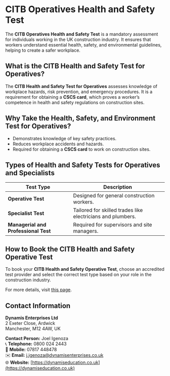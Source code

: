 # CITB Operatives Health and Safety Test

The **CITB Operatives Health and Safety Test** is a mandatory assessment for individuals working in the UK construction industry. It ensures that workers understand essential health, safety, and environmental guidelines, helping to create a safer workplace.

## What is the CITB Health and Safety Test for Operatives?

The **CITB Health and Safety Test for Operatives** assesses knowledge of workplace hazards, risk prevention, and emergency procedures. It is a requirement for obtaining a **CSCS card**, which proves a worker’s competence in health and safety regulations on construction sites.

## Why Take the Health, Safety, and Environment Test for Operatives?

- Demonstrates knowledge of key safety practices.
- Reduces workplace accidents and hazards.
- Required for obtaining a **CSCS card** to work on construction sites.

## Types of Health and Safety Tests for Operatives and Specialists

| Test Type                            | Description                                                                      |
| ------------------------------------ | -------------------------------------------------------------------------------- |
| **Operative Test**                   | Designed for general construction workers.                                       |
| **Specialist Test**                  | Tailored for skilled trades like electricians and plumbers.                      |
| **Managerial and Professional Test** | Required for supervisors and site managers.                                      |

## How to Book the CITB Health and Safety Operative Test

To book your **CITB Health and Safety Operative Test**, choose an accredited test provider and select the correct test type based on your role in the construction industry.

For more details, visit [this page](https://dynamiseducation.co.uk/hse-tests/).

## Contact Information

**Dynamis Enterprises Ltd**\
2 Exeter Close, Ardwick\
Manchester, M12 4AW, UK

**Contact Person:** Joel Igenoza\
📞 **Telephone:** 0800 024 2443\
📱 **Mobile:** 07817 448478\
✉️ **Email:** [j.igenoza@dynamisenterprises.co.uk](mailto:j.igenoza@dynamisenterprises.co.uk)\
🌐 **Website:** [https://dynamiseducation.co.uk](https://dynamiseducation.co.uk)
